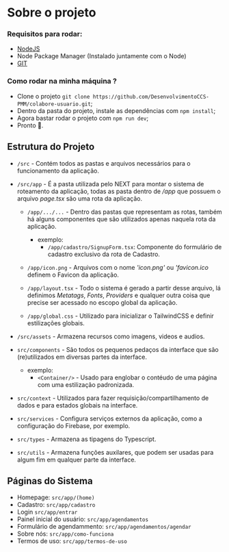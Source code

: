 # Sobre o projeto

### Requisitos para rodar:

- [NodeJS](https://nodejs.org/en)
- Node Package Manager (Instalado juntamente com o Node)
- [GIT](https://git-scm.com/downloads)

### Como rodar na minha máquina ?

- Clone o projeto `git clone https://github.com/DesenvolvimentoCCS-PMM/colabore-usuario.git`;
- Dentro da pasta do projeto, instale as dependências com `npm install`;
- Agora bastar rodar o projeto com `npm run dev`;
- Pronto 🎉.

## Estrutura do Projeto

- `/src` - Contém todos as pastas e arquivos necessários para o funcionamento da aplicação.

- `/src/app` - É a pasta utilizada pelo NEXT para montar o sistema de roteamento da aplicação, todas as pasta dentro de _/app_ que possuem o arquivo _page.tsx_ são uma rota da aplicação.

  - `/app/.../...` - Dentro das pastas que representam as rotas, também há alguns componentes que são utilizados apenas naquela rota da aplicação.

    - exemplo:
      - `/app/cadastro/SignupForm.tsx`: Componente do formulário de cadastro exclusivo da rota de Cadastro.

  - `/app/icon.png` - Arquivos com o nome _'icon.png'_ ou _'favicon.ico_ definem o Favicon da aplicação.
  - `/app/layout.tsx` - Todo o sistema é gerado a partir desse arquivo, lá definimos _Metatags_, _Fonts_, _Providers_ e qualquer outra coisa que precise ser acessado no escopo global da aplicação.
  - `/app/global.css` - Utilizado para inicializar o TailwindCSS e definir estilizações globais.

- `/src/assets` - Armazena recursos como imagens, videos e audios.
- `src/components` - São todos os pequenos pedaços da interface que são (re)utilizados em diversas partes da interface.
  - exemplo:
    - `<Container/>` - Usado para englobar o contéudo de uma página com uma estilização padronizada.
- `src/context` - Utilizados para fazer requisição/compartilhamento de dados e para estados globais na interface.
- `src/services` - Configura serviços externos da aplicação, como a configuração do Firebase, por exemplo.
- `src/types` - Armazena as tipagens do Typescript.
- `src/utils` - Armazena funções auxilares, que podem ser usadas para algum fim em qualquer parte da interface.

## Páginas do Sistema

- Homepage: `src/app/(home)`
- Cadastro: `src/app/cadastro`
- Login `src/app/entrar`
- Painel inicial do usuário: `src/app/agendamentos`
- Formulário de agendammento: `src/app/agendamentos/agendar`
- Sobre nós: `src/app/como-funciona`
- Termos de uso: `src/app/termos-de-uso`

